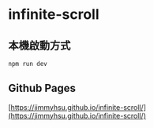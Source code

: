 # infinite-scroll

## 本機啟動方式
```sh
npm run dev
```

## Github Pages
[https://jimmyhsu.github.io/infinite-scroll/](https://jimmyhsu.github.io/infinite-scroll/)
